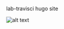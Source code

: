 lab-travisci hugo site

![alt text](https://travis-ci.com/marcofabricio/lab-travisci.svg?branch=master)

